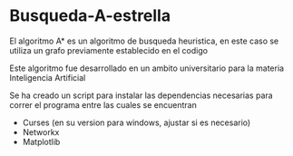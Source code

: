 ﻿<h1> Busqueda-A-estrella</h1>
<p>El algoritmo A* es un algoritmo de busqueda heuristica, en este caso se utiliza un grafo previamente establecido en el codigo</p>
<p>Este algoritmo fue desarrollado en un ambito universitario para la materia Inteligencia Artificial</p>
<p>Se ha creado un script para instalar las dependencias necesarias para correr el programa entre las cuales se encuentran</p>
<ul>
  <li>Curses (en su version para windows, ajustar si es necesario) </li>
  <li>Networkx</li>
  <li>Matplotlib</li>
</ul>
